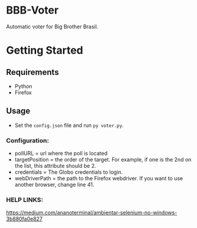 # BBB-Voter
Automatic voter for Big Brother Brasil.

# Getting Started

## Requirements
* Python
* Firefox

## Usage
* Set the `config.json` file and run `py voter.py`.

### Configuration:
* pollURL = url where the poll is located
* targetPosition = the order of the target. For example, if one is the 2nd on the list, this attribute should be 2.
* credentials = The Globo credentials to login.
* webDriverPath = the path to the Firefox webdriver. If you want to use another browser, change line 41.

### HELP LINKS:
https://medium.com/ananoterminal/ambientar-selenium-no-windows-3b880fa0e827
